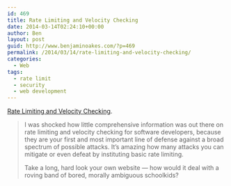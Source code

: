 ```yaml
---
id: 469
title: Rate Limiting and Velocity Checking
date: 2014-03-14T02:24:10+00:00
author: Ben
layout: post
guid: http://www.benjaminoakes.com/?p=469
permalink: /2014/03/14/rate-limiting-and-velocity-checking/
categories:
  - Web
tags:
  - rate limit
  - security
  - web development
---
```

[Rate Limiting and Velocity Checking](http://blog.codinghorror.com/rate-limiting-and-velocity-checking/).

> I was shocked how little comprehensive information was out there on rate limiting and velocity checking for software developers, because they are your first and most important line of defense against a broad spectrum of possible attacks. It&#8217;s amazing how many attacks you can mitigate or even defeat by instituting basic rate limiting.
> 
> Take a long, hard look your own website &#8212; how would it deal with a roving band of bored, morally ambiguous schoolkids?